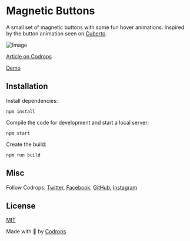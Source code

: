 # Magnetic Buttons

A small set of magnetic buttons with some fun hover animations. Inspired by the button animation seen on [Cuberto](https://cuberto.com/services/).

![Image](https://tympanus.net/codrops/wp-content/uploads/2020/08/Buttons_featured.png)

[Article on Codrops](https://tympanus.net/codrops/?p=50513)

[Demo](http://tympanus.net/Development/MagneticButtons/)


## Installation

Install dependencies:

```
npm install
```

Compile the code for development and start a local server:

```
npm start
```

Create the build:

```
npm run build
```


## Misc

Follow Codrops: [Twitter](http://www.twitter.com/codrops), [Facebook](http://www.facebook.com/codrops), [GitHub](https://github.com/codrops), [Instagram](https://www.instagram.com/codropsss/)

## License
[MIT](LICENSE)

Made with :blue_heart: by [Codrops](http://www.codrops.com)





